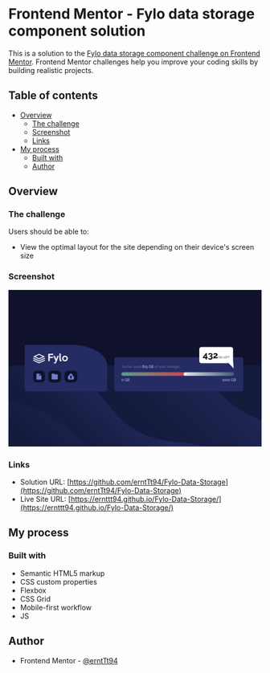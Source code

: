 # Frontend Mentor - Fylo data storage component solution

This is a solution to the [Fylo data storage component challenge on Frontend Mentor](https://www.frontendmentor.io/challenges/fylo-data-storage-component-1dZPRbV5n). Frontend Mentor challenges help you improve your coding skills by building realistic projects. 

## Table of contents

- [Overview](#overview)
  - [The challenge](#the-challenge)
  - [Screenshot](#screenshot)
  - [Links](#links)
- [My process](#my-process)
  - [Built with](#built-with)
  - [Author](#author)


## Overview

### The challenge

Users should be able to:

- View the optimal layout for the site depending on their device's screen size

### Screenshot

![](./screenshots/Screenshot%202024-12-05%20231443.jpg)

### Links

- Solution URL: [https://github.com/erntTt94/Fylo-Data-Storage](https://github.com/erntTt94/Fylo-Data-Storage)
- Live Site URL: [https://ernttt94.github.io/Fylo-Data-Storage/](https://ernttt94.github.io/Fylo-Data-Storage/)

## My process

### Built with

- Semantic HTML5 markup
- CSS custom properties
- Flexbox
- CSS Grid
- Mobile-first workflow
- JS

## Author

- Frontend Mentor - [@erntTt94](https://www.frontendmentor.io/profile/erntTt94)



